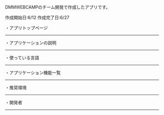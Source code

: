 DMMWEBCAMPのチーム開発で作成したアプリです。

作成開始日:6/12
作成完了日:6/27

・アプリトップページ




-------------------------------

・アプリケーションの説明






-------------------------------

・使っている言語



-------------------------------

・アプリケーション機能一覧



-------------------------------

・推奨環境



-------------------------------

・開発者



-------------------------------


